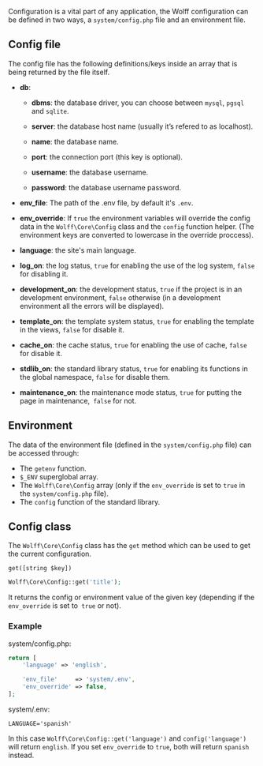 Configuration is a vital part of any application, the Wolff configuration can be defined in two ways, a `system/config.php` file and an environment file.

## Config file

The config file has the following definitions/keys inside an array that is being returned by the file itself.

* **db**:

    * **dbms**: the database driver, you can choose between `mysql`, `pgsql` and `sqlite`.

    * **server**: the database host name (usually it’s refered to as localhost).

    * **name**: the database name.

    * **port**: the connection port (this key is optional).

    * **username**: the database username.

    * **password**: the database username password.

* **env_file**: The path of the .env file, by default it's `.env`.

* **env_override**: If `true` the environment variables will override the config data in the `Wolff\Core\Config` class and the `config` function helper. (The environment keys are converted to lowercase in the override proccess).

* **language**: the site's main language.

* **log_on**: the log status, `true` for enabling the use of the log system, `false` for disabling it.

* **development_on**: the development status, `true` if the project is in an development environment, `false` otherwise (in a development environment all the errors will be displayed).

* **template_on**: the template system status, `true` for enabling the template in the views, `false` for disable it.

* **cache_on**: the cache status, `true` for enabling the use of cache, `false` for disable it.

* **stdlib_on**: the standard library status, `true` for enabling its functions in the global namespace, `false` for disable them.

* **maintenance_on**: the maintenance mode status, `true` for putting the page in maintenance,` false` for not.

## Environment

The data of the environment file (defined in the `system/config.php` file) can be accessed through:

* The `getenv` function.
* `$_ENV` superglobal array.
* The `Wolff\Core\Config` array (only if the `env_override` is set to `true` in the `system/config.php` file).
* The `config` function of the standard library.

## Config class

The `Wolff\Core\Config` class has the `get` method which can be used to get the current configuration.

`get([string $key])`

```php
Wolff\Core\Config::get('title');
```

It returns the config or environment value of the given key (depending if the `env_override` is set to` true` or not).

### Example

system/config.php:

```php
return [
    'language' => 'english',

    'env_file'     => 'system/.env',
    'env_override' => false,
];
```

system/.env:

```
LANGUAGE='spanish'
```

In this case `Wolff\Core\Config::get('language')` and `config('language')` will return `english`. If you set `env_override` to `true`, both will return `spanish` instead.
